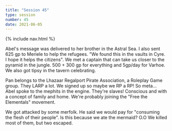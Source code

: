 ```yaml
---
title: "Session 45"
type: session
number: 45
date: 2021-06-05
---
```


{% include nav.html %}

Abel's message was delivered to her brother in the Astral Sea. I also sent 625 gp to Meriele to help the refugees. "We found this in the vaults in Cyre. I hope it helps the citizens".
We met a captain that can take us closer to the pyramid in the jungle. 500 + 300 gp for everything and 5gp/day for Varhoe.
We also got tipsy in the tavern celebrating.

Pan belongs to the Lhazaar Regalport Pirate Association, a Roleplay Game group. They LARP a lot. We signed up so maybe we RP a RP! So meta…
Abel spoke to the mephits in the engine. They're slaves! Conscious and with a concept of family and home. We're probably joining the "Free the Elementals" movement.

We got attacked by some merfolk. He said we would pay for "consuming the flesh of their people". Is this because we ate the mermaid? O.O
We killed most of them, but two escaped.